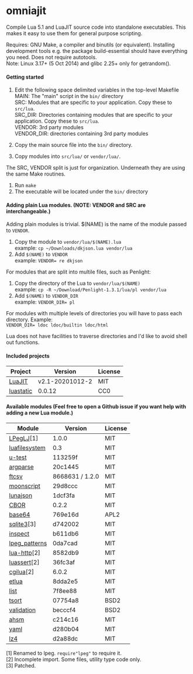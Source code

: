 omniajit
========

Compile Lua 5.1 and LuaJIT source code into standalone executables. This makes it easy to use them for general purpose scripting.

Requires: GNU Make, a compiler and binutils (or equivalent). Installing development tools e.g. the package build-essential should have everything you need. Does not require autotools.<br/>
Note: Linux 3.17+ (5 Oct 2014) and glibc 2.25+ only for getrandom().

#### Getting started

1. Edit the following space delimited variables in the top-level Makefile<br/>
     MAIN: The "main" script in the `bin/` directory<br/>
     SRC: Modules that are specific to your application. Copy these to `src/lua`. <br/>
     SRC_DIR: Directories containing modules that are specific to your application. Copy these to `src/lua`.</br>
     VENDOR: 3rd party modules<br/>
     VENDOR_DIR: directories containing 3rd party modules<br/>

2. Copy the main source file into the `bin/` directory.

3. Copy modules into `src/lua/` or `vendor/lua/`.

The SRC, VENDOR split is just for organization. Underneath they are using the same Make routines.

1. Run `make`<br/>
2. The executable will be located under the `bin/` directory

#### Adding plain Lua modules. (NOTE: VENDOR and SRC are interchangeable.)

Adding plain modules is trivial. $(NAME) is the name of the module passed to `VENDOR`.

1. Copy the module to `vendor/lua/$(NAME).lua`<br/>
  example: `cp ~/Downloads/dkjson.lua vendor/lua`
1. Add `$(NAME)` to `VENDOR`<br/>
  example: `VENDOR= re dkjson`

For modules that are split into multile files, such as Penlight:

1. Copy the directory of the Lua to `vendor/lua/$(NAME)`<br/>
  example: `cp -R ~/Download/Penlight-1.3.1/lua/pl vendor/lua`
1. Add `$(NAME)` to `VENDOR_DIR`<br/>
  example: `VENDOR_DIR= pl`

For modules with multiple levels of directories you will have to pass each directory. Example:<br/>
  `VENDOR_DIR= ldoc ldoc/builtin ldoc/html`

Lua does not have facilities to traverse directories and I'd like to avoid shell out functions.

#### Included projects

Project                                                     | Version             | License
------------------------------------------------------------|---------------------|---------
[LuaJIT](https://github.com/openresty/luajit2)              | v2.1-20201012-2     | MIT
[luastatic](https://github.com/ers35/luastatic)             | 0.0.12              | CC0

#### Available modules (Feel free to open a Github issue if you want help with adding a new Lua module.)

Module                                                            | Version         | License
------------------------------------------------------------------|-----------------|---------
[LPegLJ](https://github.com/sacek/LPegLJ)[1]                      | 1.0.0           | MIT
[luafilesystem](https://github.com/spacewander/luafilesystem)     | 0.3             | MIT
[u-test](https://github.com/IUdalov/u-test)                       | 113259f         | MIT
[argparse](https://github.com/luarocks/argparse)                  | 20c1445         | MIT
[ftcsv](https://github.com/FourierTransformer/ftcsv)              | 8668631 / 1.2.0 | MIT
[moonscript](https://moonscript.org)                              | 29d8ccc         | MIT
[lunajson](https://github.com/grafi-tt/lunajson)                  | 1dcf3fa         | MIT
[CBOR](https://framagit.org/fperrad/lua-ConciseSerialization)     | 0.2.2           | MIT
[base64](https://github.com/jsolman/luajit-mime-base64/)          | 769e16d         | APL2
[sqlite3](https://github.com/stepelu/lua-ljsqlite3)[3]            | d742002         | MIT
[inspect](https://github.com/kikito/inspect.lua)                  | b611db6         | MIT
[lpeg_patterns](https://github.com/daurnimator/lpeg_patterns)     | 0da7cad         | MIT
[lua-http](https://github.com/daurnimator/lua-http)[2]            | 8582db9         | MIT
[luassert](https://github.com/Olivine-Labs/luassert)[2]           | 36fc3af         | MIT
[cgilua](https://github.com/keplerproject/cgilua)[2]              | 6.0.2           | MIT
[etlua](https://github.com/leafo/etlua)                           | 8dda2e5         | MIT
[list](https://github.com/lalawue/ffi_list.lua)                   | 7f8ee88         | MIT
[tsort](https://github.com/bungle/lua-resty-tsort)                | 07754a8         | BSD2
[validation](https://github.com/bungle/lua-resty-validation)      | becccf4         | BSD2
[ahsm](https://github.com/xopxe/ahsm)                             | c214c16         | MIT
[yaml](https://github.com/peposso/lua-tinyyaml)                   | d280b04         | MIT
[lz4](https://github.com/CheyiLin/ljlz4)                          | d2a88dc         | MIT

[1] Renamed to lpeg. `require"lpeg"` to require it.<br/>
[2] Incomplete import. Some files, utility type code only.<br/>
[3] Patched.<br/>
